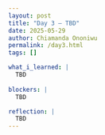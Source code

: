 ```yaml
---
layout: post
title: "Day 3 – TBD"
date: 2025-05-29
author: Chiamanda Ononiwu
permalink: /day3.html
tags: []

what_i_learned: |
  TBD
  
blockers: |
  TBD

reflection: |
  TBD
---
```

